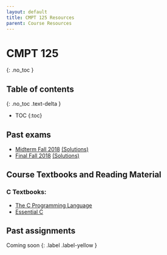 ```yaml
---
layout: default
title: CMPT 125 Resources
parent: Course Resources
---
```




# CMPT 125
{: .no_toc }


## Table of contents
{: .no_toc .text-delta }

- TOC
{:toc}

## Past exams

- [Midterm Fall 2018](/docs/courseresources/CMPT%20125/CMPT125MidtermFall2018.pdf)  [(Solutions)](/docs/courseresources/CMPT%20125/CMPT125MidtermSolFall2018.pdf)
- [Final Fall 2018](/docs/courseresources/CMPT%20125/CMPT125FinalFall2018.pdf)  [(Solutions)](/docs/courseresources/CMPT%20125/CMPT125FinalSolFall2018.pdf)


## Course Textbooks and Reading Material

### C Textbooks:

- [The C Programming Language](/Textbook%20PDFs/C%20Textbooks/TextbookC%20-%20The%20C%20Programming%20Language.pdf)
- [Essential C](/Textbook%20PDFs/C%20Textbooks/TextbookC%20-%20EssentialC.pdf)



## Past assignments

Coming soon
{: .label .label-yellow }